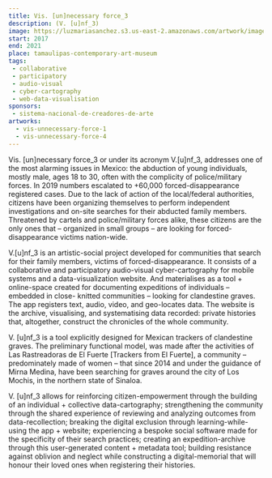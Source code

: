 ```yaml
---
title: Vis. [un]necessary force_3
description: (V. [u]nf_3)
image: https://luzmariasanchez.s3.us-east-2.amazonaws.com/artwork/image/original/vis3.jpg
start: 2017
end: 2021
place: tamaulipas-contemporary-art-museum
tags:
 - collaborative
 - participatory
 - audio-visual
 - cyber-cartography
 - web-data-visualisation
sponsors:
 - sistema-nacional-de-creadores-de-arte
artworks:
  - vis-unnecessary-force-1
  - vis-unnecessary-force-4
---
```


Vis. [un]necessary force_3 or under its acronym V.[u]nf_3, addresses one of the most alarming issues in Mexico: the abduction of young individuals, mostly male, ages 18 to 30, often with the complicity of police/military forces. In 2019 numbers escalated to +60,000 forced-disappearance registered cases. Due to the lack of action of the local/federal authorities, citizens have been organizing themselves to perform independent investigations and on-site searches for their abducted family members. Threatened by cartels and police/military forces alike, these citizens are the only ones that – organized in small groups – are looking for forced-disappearance victims nation-wide.

V.[u]nf_3 is an artistic-social project developed for communities that search for their family members, victims of forced-disappearance. It consists of a collaborative and participatory audio-visual cyber-cartography for mobile systems and a data-visualization website. And materialises as a tool + online-space created for documenting expeditions of individuals – embedded in close- knitted communities – looking for clandestine graves. The app registers text, audio, video, and geo-locates data. The website is the archive, visualising, and systematising data recorded: private histories that, altogether, construct the chronicles of the whole community.

V. [u]nf_3 is a tool explicitly designed for Mexican trackers of clandestine graves. The preliminary functional model, was made after the activities of Las Rastreadoras de El Fuerte [Trackers from El Fuerte], a community – predominately made of women – that since 2014 and under the guidance of Mirna Medina, have been searching for graves around the city of Los Mochis, in the northern state of Sinaloa.

V. [u]nf_3 allows for reinforcing citizen-empowerment through the building of an individual + collective data-cartography; strengthening the community through the shared experience of
reviewing and analyzing outcomes from data-recollection; breaking the digital exclusion through learning-while-using the app + website; experiencing a bespoke social software made for the specificity of their search practices; creating an expedition-archive through this user-generated content + metadata tool; building resistance against oblivion and neglect while constructing a digital-memorial that will honour their loved ones when registering their histories.